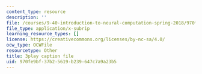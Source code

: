 ```yaml
---
content_type: resource
description: ''
file: /courses/9-40-introduction-to-neural-computation-spring-2018/970fe9bf37b25619b239647c7a9a23b5_3GC721pNRLE.vtt
file_type: application/x-subrip
learning_resource_types: []
license: https://creativecommons.org/licenses/by-nc-sa/4.0/
ocw_type: OCWFile
resourcetype: Other
title: 3play caption file
uid: 970fe9bf-37b2-5619-b239-647c7a9a23b5
---
```

